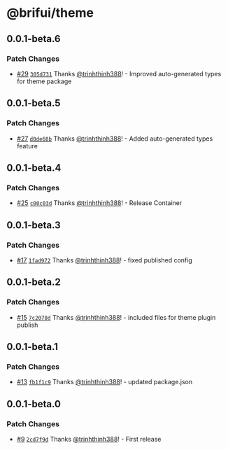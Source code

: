 # @brifui/theme

## 0.0.1-beta.6

### Patch Changes

- [#29](https://github.com/brifui-org/brif-ui/pull/29) [`305d731`](https://github.com/brifui-org/brif-ui/commit/305d731df9b2d863515be9f88d17f2517e4a5bd0) Thanks [@trinhthinh388](https://github.com/trinhthinh388)! - Improved auto-generated types for theme package

## 0.0.1-beta.5

### Patch Changes

- [#27](https://github.com/brifui-org/brif-ui/pull/27) [`d0de68b`](https://github.com/brifui-org/brif-ui/commit/d0de68b19ab180b9d086f4d36b8ea42f02efa284) Thanks [@trinhthinh388](https://github.com/trinhthinh388)! - Added auto-generated types feature

## 0.0.1-beta.4

### Patch Changes

- [#25](https://github.com/brifui-org/brif-ui/pull/25) [`c00c03d`](https://github.com/brifui-org/brif-ui/commit/c00c03d17b1230204b0f5b2a82968aa8bd4cc5fa) Thanks [@trinhthinh388](https://github.com/trinhthinh388)! - Release Container

## 0.0.1-beta.3

### Patch Changes

- [#17](https://github.com/brifui-org/brif-ui/pull/17) [`1fad972`](https://github.com/brifui-org/brif-ui/commit/1fad97278c293ec7a6ac0569b4d4a950ca51b15b) Thanks [@trinhthinh388](https://github.com/trinhthinh388)! - fixed published config

## 0.0.1-beta.2

### Patch Changes

- [#15](https://github.com/brifui-org/brif-ui/pull/15) [`7c2078d`](https://github.com/brifui-org/brif-ui/commit/7c2078d290c933ea62da6ae42836e050ee366af9) Thanks [@trinhthinh388](https://github.com/trinhthinh388)! - included files for theme plugin publish

## 0.0.1-beta.1

### Patch Changes

- [#13](https://github.com/brifui-org/brif-ui/pull/13) [`fb1f1c9`](https://github.com/brifui-org/brif-ui/commit/fb1f1c9f5fdcb9958cde58efaf209194e5e68a11) Thanks [@trinhthinh388](https://github.com/trinhthinh388)! - updated package.json

## 0.0.1-beta.0

### Patch Changes

- [#9](https://github.com/brifui-org/brif-ui/pull/9) [`2cd7f9d`](https://github.com/brifui-org/brif-ui/commit/2cd7f9d221d4f3b454752143b58fa3bc868fdd8c) Thanks [@trinhthinh388](https://github.com/trinhthinh388)! - First release
